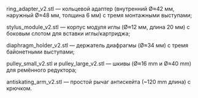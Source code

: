 ring_adapter_v2.stl — кольцевой адаптер (внутренний Ø≈42 мм, наружный Ø≈48 мм, толщина 6 мм) с тремя монтажными выступами;

stylus_module_v2.stl — корпус модуля иглы (Ø≈12 мм, длина 20 мм) с боковым слотом для вставки иглы/картриджа;

diaphragm_holder_v2.stl — держатель диафрагмы (Ø≈34 мм) с тремя байонетными выступами;

pulley_small_v2.stl и pulley_large_v2.stl — шкивы (Ø≈16 mm и Ø≈40 mm) для ремённого редуктора;

antiskating_arm_v2.stl — простой рычаг антискейта (~120 mm длина) с крючком.
